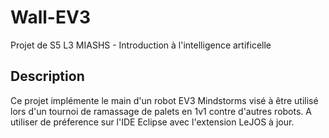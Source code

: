 # Wall-EV3
Projet de S5 L3 MIASHS - Introduction à l'intelligence artificelle
## Description
Ce projet implémente le main d'un robot EV3 Mindstorms visé à être utilisé lors d'un tournoi de ramassage de palets en 1v1 contre d'autres robots. A utiliser de préference sur l'IDE Eclipse avec l'extension LeJOS à jour.
